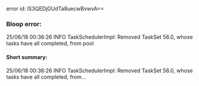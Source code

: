 error id: lS3QEDjGUdTa8uecwBvwvA==
### Bloop error:

25/06/18 00:36:26 INFO TaskSchedulerImpl: Removed TaskSet 56.0, whose tasks have all completed, from pool
#### Short summary: 

25/06/18 00:36:26 INFO TaskSchedulerImpl: Removed TaskSet 56.0, whose tasks have all completed, from...